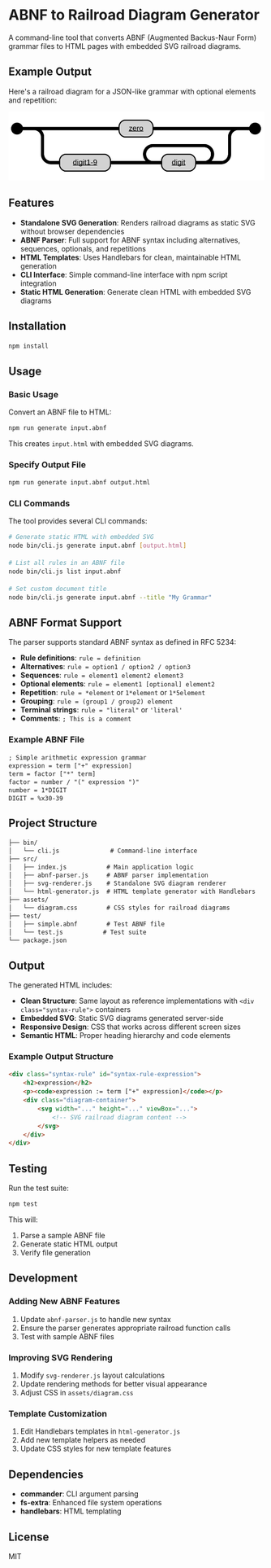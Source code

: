 # ABNF to Railroad Diagram Generator

A command-line tool that converts ABNF (Augmented Backus-Naur Form) grammar files to HTML pages with embedded SVG railroad diagrams.

## Example Output

Here's a railroad diagram for a JSON-like grammar with optional elements and repetition:

![Example Railroad Diagram](assets/example-diagram.svg?v=2)

## Features

- **Standalone SVG Generation**: Renders railroad diagrams as static SVG without browser dependencies
- **ABNF Parser**: Full support for ABNF syntax including alternatives, sequences, optionals, and repetitions
- **HTML Templates**: Uses Handlebars for clean, maintainable HTML generation
- **CLI Interface**: Simple command-line interface with npm script integration
- **Static HTML Generation**: Generate clean HTML with embedded SVG diagrams

## Installation

```bash
npm install
```

## Usage

### Basic Usage

Convert an ABNF file to HTML:

```bash
npm run generate input.abnf
```

This creates `input.html` with embedded SVG diagrams.

### Specify Output File

```bash
npm run generate input.abnf output.html
```

### CLI Commands

The tool provides several CLI commands:

```bash
# Generate static HTML with embedded SVG
node bin/cli.js generate input.abnf [output.html]

# List all rules in an ABNF file
node bin/cli.js list input.abnf

# Set custom document title
node bin/cli.js generate input.abnf --title "My Grammar"
```

## ABNF Format Support

The parser supports standard ABNF syntax as defined in RFC 5234:

- **Rule definitions**: `rule = definition`
- **Alternatives**: `rule = option1 / option2 / option3`
- **Sequences**: `rule = element1 element2 element3`
- **Optional elements**: `rule = element1 [optional] element2`
- **Repetition**: `rule = *element` or `1*element` or `1*5element`
- **Grouping**: `rule = (group1 / group2) element`
- **Terminal strings**: `rule = "literal"` or `'literal'`
- **Comments**: `; This is a comment`

### Example ABNF File

```abnf
; Simple arithmetic expression grammar
expression = term ["+" expression]
term = factor ["*" term]  
factor = number / "(" expression ")"
number = 1*DIGIT
DIGIT = %x30-39
```

## Project Structure

```
├── bin/
│   └── cli.js              # Command-line interface
├── src/
│   ├── index.js           # Main application logic
│   ├── abnf-parser.js     # ABNF parser implementation
│   ├── svg-renderer.js    # Standalone SVG diagram renderer
│   └── html-generator.js  # HTML template generator with Handlebars
├── assets/
│   └── diagram.css        # CSS styles for railroad diagrams
├── test/
│   ├── simple.abnf        # Test ABNF file
│   └── test.js           # Test suite
└── package.json
```

## Output

The generated HTML includes:

- **Clean Structure**: Same layout as reference implementations with `<div class="syntax-rule">` containers
- **Embedded SVG**: Static SVG diagrams generated server-side
- **Responsive Design**: CSS that works across different screen sizes
- **Semantic HTML**: Proper heading hierarchy and code elements

### Example Output Structure

```html
<div class="syntax-rule" id="syntax-rule-expression">
    <h2>expression</h2>
    <p><code>expression := term ["+" expression]</code></p>
    <div class="diagram-container">
        <svg width="..." height="..." viewBox="...">
            <!-- SVG railroad diagram content -->
        </svg>
    </div>
</div>
```

## Testing

Run the test suite:

```bash
npm test
```

This will:
1. Parse a sample ABNF file
2. Generate static HTML output
3. Verify file generation

## Development

### Adding New ABNF Features

1. Update `abnf-parser.js` to handle new syntax
2. Ensure the parser generates appropriate railroad function calls
3. Test with sample ABNF files

### Improving SVG Rendering

1. Modify `svg-renderer.js` layout calculations
2. Update rendering methods for better visual appearance
3. Adjust CSS in `assets/diagram.css`

### Template Customization

1. Edit Handlebars templates in `html-generator.js`
2. Add new template helpers as needed
3. Update CSS styles for new template features

## Dependencies

- **commander**: CLI argument parsing
- **fs-extra**: Enhanced file system operations
- **handlebars**: HTML templating

## License

MIT